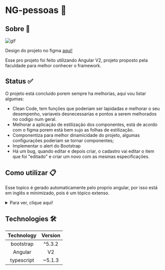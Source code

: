 # NG-pessoas 🚀

## Sobre 📘
![gif](https://github.com/KaueSanchesG/NG-pessoas/assets/95658722/4eb94862-ccb4-4a40-ae52-d7352e5fd025)

Design do projeto no figma [aqui!](https://www.figma.com/file/3jq0QTCzhcaPQmaZm4ILsX/NG-pessoas-design?type=design&node-id=0%3A1&mode=design&t=LLyUgHe0PPRyuXyb-1)

Esse pro projeto foi feito utilizando Angular V2, projeto proposto pela faculdade para melhor conhecer o framework.

## Status ✅

O projeto está concluido porem sempre ha melhorias, aqui vou listar algumas:

* Clean Code, tem funções que poderiam ser lapidadas e melhorar o seu desempenho, variaveis desnecessarias e pontos a serem melhorados no codigo num geral.
* Melhorar a aplicação de estilização dos componentes, está de acordo com o figma porem está bem sujo as folhas de estilização.
* Componentiza para melhor dinamicidade do projeto, algumas configurações poderiam se tornar componentes; 
* Implementar o alert do Bootstrap
* Há um bug, quando editar e depois criar, o cadastro vai editar o item que foi "editado" e criar um novo com as mesmas especificações.

## Como utilizar 📋

Esse topico é gerado automaticamente pelo proprio angular, por isso está em inglês e minimizado, pois é um tópico extenso.
<details>
  <summary>Para ver, clique aqui!</summary>
  
# Pessoas

This project was generated with [Angular CLI](https://github.com/angular/angular-cli) version 16.2.4.

## Development server

Run `ng serve` for a dev server. Navigate to `http://localhost:4200/`. The application will automatically reload if you change any of the source files.

## Code scaffolding

Run `ng generate component component-name` to generate a new component. You can also use `ng generate directive|pipe|service|class|guard|interface|enum|module`.

## Build

Run `ng build` to build the project. The build artifacts will be stored in the `dist/` directory.

## Running unit tests

Run `ng test` to execute the unit tests via [Karma](https://karma-runner.github.io).

## Running end-to-end tests

Run `ng e2e` to execute the end-to-end tests via a platform of your choice. To use this command, you need to first add a package that implements end-to-end testing capabilities.

## Further help

To get more help on the Angular CLI use `ng help` or go check out the [Angular CLI Overview and Command Reference](https://angular.io/cli) page.
  
</details>


## Technologies 🛠️

|      Technology      | Version |
|:--------------------:|:-------:|
|       bootstrap      |  ^5.3.2 |
|        Angular       |    V2   |
|      typescript      |  ~5.1.3 |




